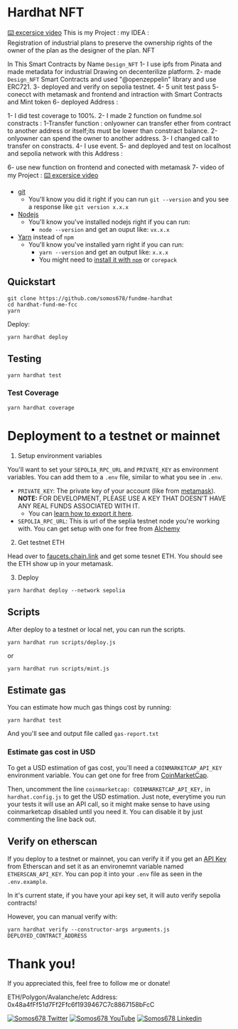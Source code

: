 # Hardhat NFT
[ ⌨️ excersice video](https://drive.google.com/file/d/1h3vgblxvR5CT5Fp2axd0KKHz9l250eLY/view?usp=drive_link)
This is my Project :
my IDEA :  
   Registration of industrial plans to preserve the ownership rights of the owner of the plan as the designer of the plan.
   NFT

In This Smart Contracts by Name `Design_NFT`
  1- I use ipfs from Pinata and made metadata for industrial Drawing on decenterilize platform.
  2- made `Design_NFT` Smart Contracts and used "@openzeppelin" library and use ERC721.
  3- deployed and verify on sepolia testnet.
  4- 5 unit test pass
  5- conecct with metamask and frontend and intraction with Smart Contracts and Mint token
  6-  deployed Address :

 1- I did test coverage to 100%.
 2- I made 2 function on fundme.sol constracts :
   1-Transfer function : onlyowner can transfer ether from contract to another address or itself;its must be lower than constract balance.
   2-onlyowner can spend the owner to another address.
3- I changed call to transfer on constracts.
4- I use event.
5- and deployed and test on localhost and sepolia network with this Address :
   
6- use new function on frontend and conected with metamask 
7- video of my Project : 
   [ ⌨️ excersice video](https://drive.google.com/file/d/1h3vgblxvR5CT5Fp2axd0KKHz9l250eLY/view?usp=drive_link)

 

- [git](https://git-scm.com/book/en/v2/Getting-Started-Installing-Git)
  - You'll know you did it right if you can run `git --version` and you see a response like `git version x.x.x`
- [Nodejs](https://nodejs.org/en/)
  - You'll know you've installed nodejs right if you can run:
    - `node --version` and get an ouput like: `vx.x.x`
- [Yarn](https://yarnpkg.com/getting-started/install) instead of `npm`
  - You'll know you've installed yarn right if you can run:
    - `yarn --version` and get an output like: `x.x.x`
    - You might need to [install it with `npm`](https://classic.yarnpkg.com/lang/en/docs/install/) or `corepack`

## Quickstart

```
git clone https://github.com/somos678/fundme-hardhat
cd hardhat-fund-me-fcc
yarn
```


Deploy:

```
yarn hardhat deploy
```

## Testing

```
yarn hardhat test
```

### Test Coverage

```
yarn hardhat coverage
```


# Deployment to a testnet or mainnet

1. Setup environment variables

You'll want to set your `SEPOLIA_RPC_URL` and `PRIVATE_KEY` as environment variables. You can add them to a `.env` file, similar to what you see in `.env`.

- `PRIVATE_KEY`: The private key of your account (like from [metamask](https://metamask.io/)). **NOTE:** FOR DEVELOPMENT, PLEASE USE A KEY THAT DOESN'T HAVE ANY REAL FUNDS ASSOCIATED WITH IT.
  - You can [learn how to export it here](https://metamask.zendesk.com/hc/en-us/articles/360015289632-How-to-Export-an-Account-Private-Key).
- `SEPOLIA_RPC_URL`: This is url of the seplia testnet node you're working with. You can get setup with one for free from [Alchemy](https://alchemy.com/?a=673c802981)

2. Get testnet ETH

Head over to [faucets.chain.link](https://faucets.chain.link/) and get some tesnet ETH. You should see the ETH show up in your metamask.

3. Deploy

```
yarn hardhat deploy --network sepolia
```

## Scripts

After deploy to a testnet or local net, you can run the scripts. 

```
yarn hardhat run scripts/deploy.js
```

or
```
yarn hardhat run scripts/mint.js
```

## Estimate gas

You can estimate how much gas things cost by running:

```
yarn hardhat test
```

And you'll see and output file called `gas-report.txt`

### Estimate gas cost in USD

To get a USD estimation of gas cost, you'll need a `COINMARKETCAP_API_KEY` environment variable. You can get one for free from [CoinMarketCap](https://pro.coinmarketcap.com/signup). 

Then, uncomment the line `coinmarketcap: COINMARKETCAP_API_KEY,` in `hardhat.config.js` to get the USD estimation. Just note, everytime you run your tests it will use an API call, so it might make sense to have using coinmarketcap disabled until you need it. You can disable it by just commenting the line back out. 


## Verify on etherscan

If you deploy to a testnet or mainnet, you can verify it if you get an [API Key](https://etherscan.io/myapikey) from Etherscan and set it as an environemnt variable named `ETHERSCAN_API_KEY`. You can pop it into your `.env` file as seen in the `.env.example`.

In it's current state, if you have your api key set, it will auto verify sepolia contracts!

However, you can manual verify with:

```
yarn hardhat verify --constructor-args arguments.js DEPLOYED_CONTRACT_ADDRESS
```



# Thank you!

If you appreciated this, feel free to follow me or donate!

ETH/Polygon/Avalanche/etc Address: 0x48a4fFf51d7Ff2Ffc6f1939467C7c8867158bFcC

[![Somos678 Twitter](https://img.shields.io/badge/Twitter-1DA1F2?style=for-the-badge&logo=twitter&logoColor=white)](https://twitter.com/SomayeSali97430)
[![Somos678 YouTube](https://img.shields.io/badge/YouTube-FF0000?style=for-the-badge&logo=youtube&logoColor=white)](https://www.youtube.com/channel/somayesalimi8208)
[![Somos678 Linkedin](https://img.shields.io/badge/LinkedIn-0077B5?style=for-the-badge&logo=linkedin&logoColor=white)](https://www.linkedin.com/in/somaye-salimi/)
